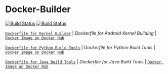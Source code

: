 # Docker-Builder

[![Build Status](https://travis-ci.com/crazyuploader/Docker-Builder.svg?branch=master)](https://travis-ci.com/crazyuploader/Docker-Builder) [![Build Status](https://crazyuploader.semaphoreci.com/badges/Docker-Builder.svg)](https://crazyuploader.semaphoreci.com/projects/Docker-Builder)

[`Dockerfile for Kernel Builder`](kernel_build/Dockerfile)  | *Dockerfile for Android Kernel Building*  | [`Docker Image on Docker Hub`](https://hub.docker.com/r/crazyuploader/kernel_build)

[`Dockerfile for Python Build Tools`](python_build_tools/Dockerfile)  | *Dockerfile for Python Build Tools*  | [`Docker Image on Docker Hub`](https://hub.docker.com/r/crazyuploader/python_build_tools)

[`Dockerfile for Java Build Tools`](java_build_tools/Dockerfile)  | *Dockerfile for Java Build Tools*  | [`Docker Image on Docker Hub`](https://hub.docker.com/r/crazyuploader/java_build_tools)
